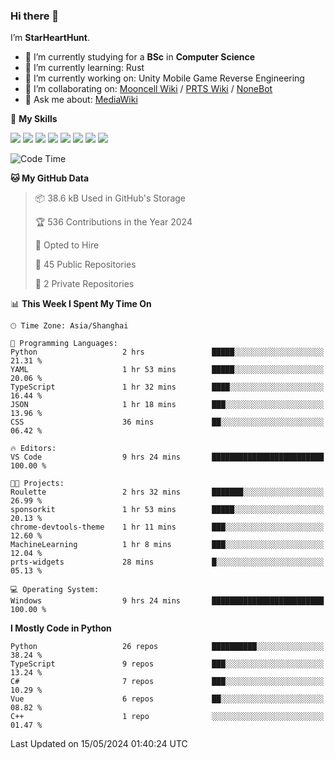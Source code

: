 ### Hi there 👋

I’m **StarHeartHunt**.

- 🏫 I’m currently studying for a **BSc** in **Computer Science**
- 🌱 I’m currently learning: Rust
- 🔭 I’m currently working on: Unity Mobile Game Reverse Engineering
- 👯 I’m collaborating on: [Mooncell Wiki](https://fgo.wiki/) / [PRTS Wiki](http://prts.wiki/) / [NoneBot](https://github.com/nonebot)
- 💬 Ask me about: [MediaWiki](https://www.mediawiki.org)

🌟 **My Skills**

![](https://img.shields.io/badge/-Python-3e74a2?style=flat-square&logo=Python&logoColor=fff)
![](https://img.shields.io/badge/-Node.js-339933?style=flat-square&logo=node.js&logoColor=fff)
![](https://img.shields.io/badge/-Vue-4fc08d?style=flat-square&logo=vue.js&logoColor=fff)
![](https://img.shields.io/badge/-React-2d98ce?style=flat-square&logo=React&logoColor=fff)
![](https://img.shields.io/badge/-TypeScript-3178C6?style=flat-square&logo=TypeScript&logoColor=fff)
![](https://img.shields.io/badge/-Docker-2496ED?style=flat-square&logo=Docker&logoColor=fff)
![](https://img.shields.io/badge/-Linux-000000?style=flat-square&logo=Linux&logoColor=fff)
![](https://img.shields.io/badge/-Dotnet-512bd4?style=flat-square&logo=.net&logoColor=fff)

<!--START_SECTION:waka-->
![Code Time](http://img.shields.io/badge/Code%20Time-1%2C014%20hrs%2026%20mins-blue)

**🐱 My GitHub Data** 

> 📦 38.6 kB Used in GitHub's Storage 
 > 
> 🏆 536 Contributions in the Year 2024
 > 
> 💼 Opted to Hire
 > 
> 📜 45 Public Repositories 
 > 
> 🔑 2 Private Repositories 
 > 
📊 **This Week I Spent My Time On** 

```text
🕑︎ Time Zone: Asia/Shanghai

💬 Programming Languages: 
Python                   2 hrs               █████░░░░░░░░░░░░░░░░░░░░   21.31 % 
YAML                     1 hr 53 mins        █████░░░░░░░░░░░░░░░░░░░░   20.06 % 
TypeScript               1 hr 32 mins        ████░░░░░░░░░░░░░░░░░░░░░   16.44 % 
JSON                     1 hr 18 mins        ███░░░░░░░░░░░░░░░░░░░░░░   13.96 % 
CSS                      36 mins             ██░░░░░░░░░░░░░░░░░░░░░░░   06.42 % 

🔥 Editors: 
VS Code                  9 hrs 24 mins       █████████████████████████   100.00 % 

🐱‍💻 Projects: 
Roulette                 2 hrs 32 mins       ███████░░░░░░░░░░░░░░░░░░   26.99 % 
sponsorkit               1 hr 53 mins        █████░░░░░░░░░░░░░░░░░░░░   20.13 % 
chrome-devtools-theme    1 hr 11 mins        ███░░░░░░░░░░░░░░░░░░░░░░   12.60 % 
MachineLearning          1 hr 8 mins         ███░░░░░░░░░░░░░░░░░░░░░░   12.04 % 
prts-widgets             28 mins             █░░░░░░░░░░░░░░░░░░░░░░░░   05.13 % 

💻 Operating System: 
Windows                  9 hrs 24 mins       █████████████████████████   100.00 % 
```

**I Mostly Code in Python** 

```text
Python                   26 repos            ██████████░░░░░░░░░░░░░░░   38.24 % 
TypeScript               9 repos             ███░░░░░░░░░░░░░░░░░░░░░░   13.24 % 
C#                       7 repos             ███░░░░░░░░░░░░░░░░░░░░░░   10.29 % 
Vue                      6 repos             ██░░░░░░░░░░░░░░░░░░░░░░░   08.82 % 
C++                      1 repo              ░░░░░░░░░░░░░░░░░░░░░░░░░   01.47 % 
```




 Last Updated on 15/05/2024 01:40:24 UTC
<!--END_SECTION:waka-->
